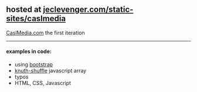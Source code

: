 <h2>hosted at <a href="http://www.jeclevenger.com/static-sites/caslmedia">jeclevenger.com/static-sites/caslmedia</a></h2>
<p><a href="http://caslmedia.com">CaslMedia.com</a> the first iteration</p>
<hr>
<h4>examples in code:</h4>
<ul>
<li>
using <a href="http://getbootstrap.com/">bootstrap</a> 
</li>
<li><a href="https://github.com/coolaj86/knuth-shuffle">knuth-shuffle</a> javascript array</li>
<li>
typos
</li>
<li>HTML, CSS, Javascript</li>
</ul>
